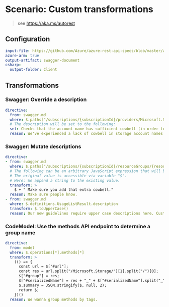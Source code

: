 # Scenario: Custom transformations

> see https://aka.ms/autorest

## Configuration

``` yaml 
input-file: https://github.com/Azure/azure-rest-api-specs/blob/master/arm-storage/2015-06-15/swagger/storage.json
azure-arm: true
output-artifact: swagger-document
csharp:
  output-folder: Client
```

## Transformations

### Swagger: Override a description

``` yaml 
directive:
  from: swagger.md
  where: $.paths["/subscriptions/{subscriptionId}/providers/Microsoft.Storage/checkNameAvailability"].post.description
  # The description will be set to the following:
  set: Checks that the account name has sufficient cowbell (in order to prevent fevers).
  reason: We've experienced a lack of cowbell in storage account names.
```

### Swagger: Mutate descriptions

``` yaml 
directive:
- from: swagger.md
  where: $.paths["/subscriptions/{subscriptionId}/resourceGroups/{resourceGroupName}/providers/Microsoft.Storage/storageAccounts/{accountName}"].put.description
  # The following can be an arbitrary JavaScript expression that will be evaluated to determine the new value.
  # The original value is accessible via variable "$".
  # Here: We append a string to the existing value.
  transform: >
    $ + " Make sure you add that extra cowbell."
  reason: Make sure people know.
- from: swagger.md
  where: $.definitions.UsageListResult.description
  transform: $.toUpperCase()
  reason: Our new guidelines require upper case descriptions here. Customers love it.
```

### CodeModel: Use the methods API endpoint to determine a group name

``` yaml 
directive:
  from: model
  where: $.operations[*].methods[*]
  transform: >
    (() => {
      const url = $["#url"];
      const res = url.split("/Microsoft.Storage/")[1].split("/")[0];
      $["#group"] = res;
      $["#serializedName"] = res + "_" + $["#serializedName"].split("_")[1];
      $.summary = JSON.stringify($, null, 2);
      return $;
    })()
  reason: We wanna group methods by tags.
```